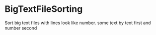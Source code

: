 # BigTextFileSorting
Sort big text files with lines look like number. some text by text first and number second

